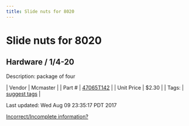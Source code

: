 ```yaml
---
title: Slide nuts for 8020
---
```


# Slide nuts for 8020
## Hardware / 1/4-20
Description: 	package of four 

| Vendor | Mcmaster | 
| Part # | [47065T142](https://www.mcmaster.com/#47065T142) | 
| Unit Price | $2.30 | 
| Tags: | [suggest tags](https://docs.google.com/forms/d/e/1FAIpQLSeWyY8v3RgOty-MyWmh9U0iivNYN_molChYyS-0U-o-kOAv_g/viewform) | 

Last updated: Wed Aug 09 23:35:17 PDT 2017

 [Incorrect/Incomplete information?](https://docs.google.com/forms/d/e/1FAIpQLSeWyY8v3RgOty-MyWmh9U0iivNYN_molChYyS-0U-o-kOAv_g/viewform)